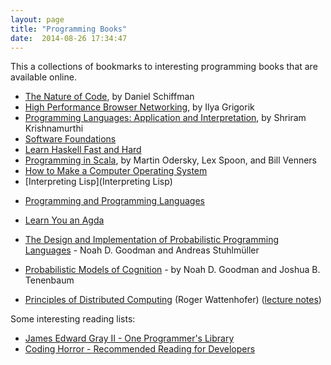 ```yaml
---
layout: page
title: "Programming Books"
date:  2014-08-26 17:34:47
---
```


This a collections of bookmarks to interesting programming books that are available online.

- [The Nature of Code](http://natureofcode.com/book/), by Daniel Schiffman
- [High Performance Browser Networking](http://chimera.labs.oreilly.com/books/1230000000545/index.html), by Ilya Grigorik
- [Programming Languages: Application and Interpretation](http://cs.brown.edu/~sk/Publications/Books/ProgLangs/2007-04-26/), by Shriram Krishnamurthi
- [Software Foundations](http://www.cis.upenn.edu/~bcpierce/sf/current/index.html)
- [Learn Haskell Fast and Hard](http://yannesposito.com/Scratch/en/blog/Haskell-the-Hard-Way/)
- [Programming in Scala](http://www.artima.com/pins1ed/), by Martin Odersky, Lex Spoon, and Bill Venners
- [How to Make a Computer Operating System](http://samypesse.github.io/How-to-Make-a-Computer-Operating-System/)
- [Interpreting Lisp](Interpreting Lisp)
* [Programming and Programming Languages](http://papl.cs.brown.edu/2014/)
* [Learn You an Agda](http://williamdemeo.github.io/2014/02/27/learn-you-an-agda/)

* [The Design and Implementation of Probabilistic Programming Languages](http://dippl.org/) - Noah D. Goodman and Andreas Stuhlmüller
* [Probabilistic Models of Cognition](https://probmods.org/) - by Noah D. Goodman and Joshua B. Tenenbaum
* [Principles of Distributed Computing](http://dcg.ethz.ch/lectures/podc_allstars/lecture/podc.pdf) (Roger Wattenhofer) ([lecture notes](http://dcg.ethz.ch/lectures/podc_allstars/))

Some interesting reading lists:

* [James Edward Gray II - One Programmer's Library](http://graysoftinc.com/book-reviews/one-programmers-library)
* [Coding Horror - Recommended Reading for Developers](http://blog.codinghorror.com/recommended-reading-for-developers/)
